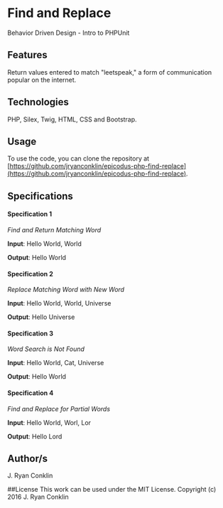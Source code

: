 # Find and Replace
Behavior Driven Design - Intro to PHPUnit

## Features
Return values entered to match "leetspeak," a form of communication popular on the internet.

## Technologies

PHP, Silex, Twig, HTML, CSS and Bootstrap.

## Usage

To use the code, you can clone the repository at [https://github.com/jryanconklin/epicodus-php-find-replace](https://github.com/jryanconklin/epicodus-php-find-replace).

## Specifications

#### Specification 1 ####
*Find and Return Matching Word*

__Input__: Hello World, World

__Output__: Hello World

#### Specification 2 ####
*Replace Matching Word with New Word*

__Input__: Hello World, World, Universe

__Output__: Hello Universe

#### Specification 3 ####
*Word Search is Not Found*

__Input__: Hello World, Cat, Universe

__Output__: Hello World

#### Specification 4 ####
*Find and Replace for Partial Words*

__Input__: Hello World, Worl, Lor

__Output__: Hello Lord


## Author/s
J. Ryan Conklin

##License
This work can be used under the MIT License.
Copyright (c) 2016 J. Ryan Conklin

